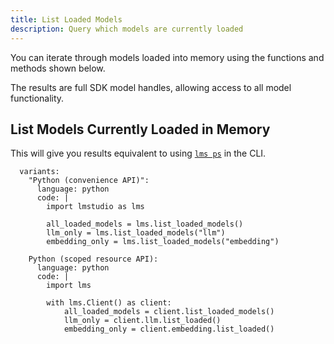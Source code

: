 ```yaml
---
title: List Loaded Models
description: Query which models are currently loaded
---
```


You can iterate through models loaded into memory using the functions and methods shown below.

The results are full SDK model handles, allowing access to all model functionality. 


## List Models Currently Loaded in Memory

This will give you results equivalent to using [`lms ps`](../../cli/ps) in the CLI.

```lms_code_snippet
  variants:
    "Python (convenience API)":
      language: python
      code: |
        import lmstudio as lms

        all_loaded_models = lms.list_loaded_models()
        llm_only = lms.list_loaded_models("llm")
        embedding_only = lms.list_loaded_models("embedding")

    Python (scoped resource API):
      language: python
      code: |
        import lms

        with lms.Client() as client:
            all_loaded_models = client.list_loaded_models()
            llm_only = client.llm.list_loaded()
            embedding_only = client.embedding.list_loaded()

```
